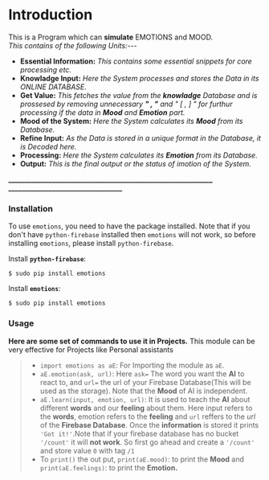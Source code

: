 # **Introduction**

This is a Program which can **simulate** EMOTIONS and MOOD.                      
*This contains of the following Units:*---


*   **Essential Information:**
    *This contains some essential snippets for core processing etc.*
*   **Knowladge Input:** 
    *Here the System processes and stores the Data in its ONLINE DATABASE.*
*   **Get Value:**
    *This fetches the value from the ***knowladge*** Database and is prossesed by removing unnecessary **" , "** and " [ , ] " for furthur processing if the data in **Mood** and **Emotion** part.* 
*   **Mood of the System:**
    *Here the System calculates its ***Mood*** from its Database.*
*   **Refine Input:**
    *As the Data is stored in a unique format in the Database, it is Decoded here.*
*   **Processing:**
    *Here the System calculates its ***Emotion*** from its Database.*
*   **Output:**
    *This is the final output or the status of imotion of the System.*


**_____________________________________________________________**
**__________________________________**
### **Installation**
To use `emotions`, you need to have the package installed. Note that if you don't have `python-firebase` installed then  `emotions` will not work, so before installing `emotions`, please install `python-firebase`.

Install **`python-firebase`**:
    
    $ sudo pip install emotions

Install **`emotions`**:
    

    $ sudo pip install emotions





### **Usage**


**Here are some set of commands to use it in Projects.** This module can be very effective for Projects like Personal assistants
> - ```import emotions as aE```: For Importing the module as ```aE```.
> - ```aE.emotion(ask, url)```:  Here ```ask=``` The word you want the **AI** to react to, and `url=` the url of your Firebase Database(This will be used as the storage). Note that the **Mood** of AI is independent.
> - ```aE.learn(input, emotion, url)```:  It is used to teach the **AI** about different **words** and our **feeling** about them. Here input refers to the **words**, emotion refers to the  **feeling** and `url` reffers to the *url* of the **Firebase Database**.  Once the **information** is stored it prints `'Got it!'`.Note that if your firebase database has no bucket `'/count'` it will **not work**. So first go ahead and create a `'/count'`  and store value `0` with tag `/1`
> - To `print()` the out put, `print(aE.mood)`: to print the **Mood** and `print(aE.feelings)`: to print the **Emotion.**